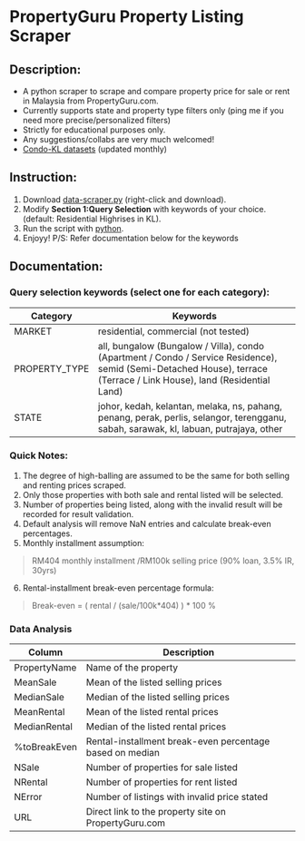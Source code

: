 # PropertyGuru Property Listing Scraper
## Description:
- A python scraper to scrape and compare property price for sale or rent in Malaysia from PropertyGuru.com.
- Currently supports state and property type filters only (ping me if you need more precise/personalized filters)
- Strictly for educational purposes only.
- Any suggestions/collabs are very much welcomed!
- [Condo-KL datasets](https://github.com/DicksonC96/PropertyGuru-Scraper/tree/main/data) (updated monthly)

## Instruction:
1. Download [data-scraper.py](https://raw.githubusercontent.com/DicksonC96/PropertyGuru-Scraper/main/data-scraper.py) (right-click and download).
2. Modify __Section 1:Query Selection__ with keywords of your choice. (default: Residential Highrises in KL).
3. Run the script with [python](https://www.python.org/).
4. Enjoyy!
P/S: Refer documentation below for the keywords

## Documentation:
### Query selection keywords (select one for each category):
|Category|Keywords|
|--|--|
|MARKET|residential, commercial (not tested)|
|PROPERTY_TYPE|all, bungalow (Bungalow / Villa), condo (Apartment / Condo / Service Residence), semid (Semi-Detached House), terrace (Terrace / Link House), land (Residential Land)|
|STATE|johor, kedah, kelantan, melaka, ns, pahang, penang, perak, perlis, selangor, terengganu, sabah, sarawak, kl, labuan, putrajaya, other|

### Quick Notes:
1. The degree of high-balling are assumed to be the same for both selling and renting prices scraped.
2. Only those properties with both sale and rental listed will be selected.
3. Number of properties being listed, along with the invalid result will be recorded for result validation.
4. Default analysis will remove NaN entries and calculate break-even percentages.
5. Monthly installment assumption:
> RM404 monthly installment /RM100k selling price (90% loan, 3.5% IR, 30yrs)
6. Rental-installment break-even percentage formula:
> Break-even = ( rental / (sale/100k*404) ) * 100 %

### Data Analysis
|Column|Description|
|--|--|
|PropertyName|Name of the property|
|MeanSale|Mean of the listed selling prices|
|MedianSale|Median of the listed selling prices|
|MeanRental|Mean of the listed rental prices|
|MedianRental|Median of the listed rental prices|
|%toBreakEven|Rental-installment break-even percentage based on median|
|NSale|Number of properties for sale listed|
|NRental|Number of properties for rent listed|
|NError|Number of listings with invalid price stated|
|URL|Direct link to the property site on PropertyGuru.com|
